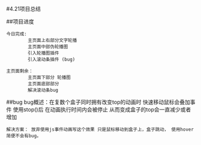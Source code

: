 #4.21项目总结


##项目进度

	今日完成:
			主页面上右部分文字轮播
			主页面中部伪轮播图
			引入轮播图插件
			引入滚动条插件 (bug)
			
	主页面剩余：
			主页面下部分 轮播图
			主页面底部部分
			解决滚动条bug

##bug
	bug概述：在复数个盒子同时拥有改变top的动画时 快速移动鼠标会叠加事件  使用stop()后 在动画执行时间内会被停止 从而变成盒子的top会一直减少或者增加

	解决方案： 放弃使用js事件动画写这个效果 只是鼠标移动到盒子上，盒子跳动， 使用hover简便不会有bug。